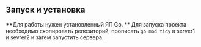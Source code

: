 ## Запуск и установка
**Для работы нужен установленный ЯП Go. **
Для запуска проекта необходимо скопировать репозиторий, прописать ```go mod tidy``` в server1 и sevrer2 и затем запустить сервера.
